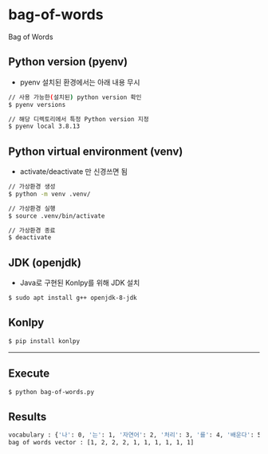 # bag-of-words
Bag of Words


## Python version (pyenv)
- pyenv 설치된 환경에서는 아래 내용 무시

```bash
// 사용 가능한(설치된) python version 확인
$ pyenv versions

// 해당 디렉토리에서 특정 Python version 지정
$ pyenv local 3.8.13
```


## Python virtual environment (venv)
- activate/deactivate 만 신경쓰면 됨

```bash
// 가상환경 생성
$ python -m venv .venv/

// 가상환경 실행
$ source .venv/bin/activate

// 가상환경 종료
$ deactivate
```

## JDK (openjdk)
- Java로 구현된 Konlpy를 위해 JDK 설치

```bash
$ sudo apt install g++ openjdk-8-jdk
```

## Konlpy

```bash
$ pip install konlpy
```

---

## Execute

```bash
$ python bag-of-words.py
```

## Results

```bash
vocabulary : {'나': 0, '는': 1, '자연어': 2, '처리': 3, '를': 4, '배운다': 5, '재미있다': 6, 'aplle': 7, 'is': 8, 'good': 9}
bag of words vector : [1, 2, 2, 2, 1, 1, 1, 1, 1, 1]
```




